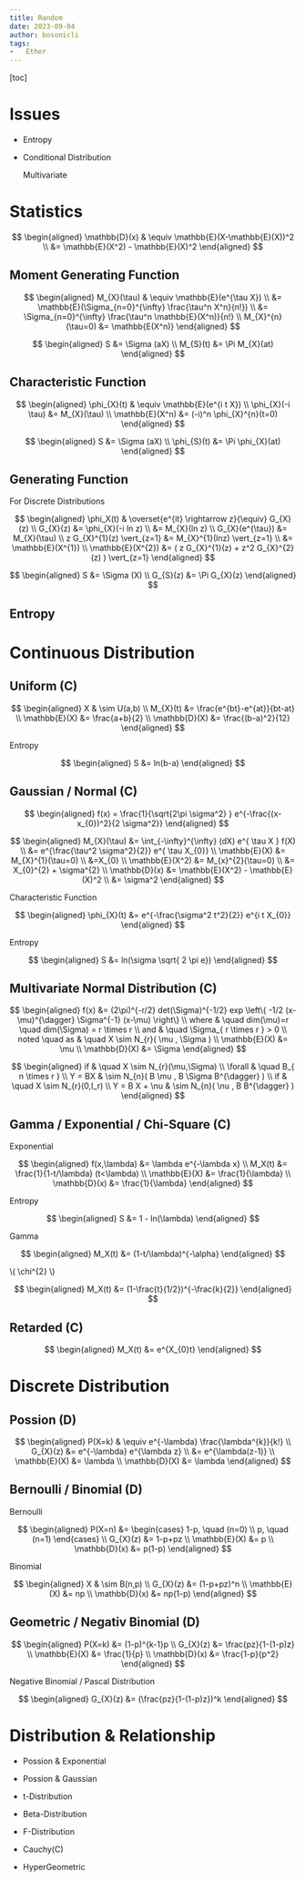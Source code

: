 ```yaml
---
title: Random
date: 2023-09-04
author: bosonicli
tags:
-   Ether
---
```


[toc]

# Issues

+   Entropy

+   Conditional Distribution

    Multivariate

# Statistics

$$
\begin{aligned}
    \mathbb{D}(x) & \equiv \mathbb{E}(X-\mathbb{E}(X))^2   \\
    &= \mathbb{E}(X^2) - \mathbb{E}(X)^2
\end{aligned}
$$

## Moment Generating Function

$$
\begin{aligned}
    M_{X}(\tau) & \equiv \mathbb{E}(e^{\tau X})  \\
    &= \mathbb{E}(\Sigma_{n=0}^{\infty} \frac{\tau^n X^n}{n!})    \\
    &= \Sigma_{n=0}^{\infty} \frac{\tau^n \mathbb{E}(X^n)}{n!}    \\
    M_{X}^{n}(\tau=0) &= \mathbb{E(X^n)}
\end{aligned}
$$

$$
\begin{aligned}
    S &= \Sigma (aX) \\
    M_{S}(t) &= \Pi M_{X}(at)
\end{aligned}
$$

## Characteristic Function

$$
\begin{aligned}
    \phi_{X}(t) & \equiv \mathbb{E}(e^{i t X})    \\
    \phi_{X}(-i \tau) &= M_{X}(\tau)   \\
    \mathbb{E}(X^n) &= (-i)^n \phi_{X}^{n}(t=0)
\end{aligned}
$$

$$
\begin{aligned}
    S &= \Sigma (aX) \\
    \phi_{S}(t) &= \Pi \phi_{X}(at)
\end{aligned}
$$

## Generating Function

For Discrete Distributions

$$
\begin{aligned}
    \phi_X(t) & \overset{e^{it} \rightarrow z}{\equiv} G_{X}(z) \\
    G_{X}(z) &= \phi_{X}(-i ln z)  \\
    &= M_{X}(ln z)  \\
    G_{X}(e^{\tau}) &= M_{X}(\tau)  \\
    z G_{X}^{1}(z) \vert_{z=1} &= M_{X}^{1}(lnz) \vert_{z=1}    \\
    &= \mathbb{E}(X^{1})    \\
    \mathbb{E}(X^{2}) &= ( z G_{X}^{1}(z) + z^2 G_{X}^{2}(z) ) \vert_{z=1}
\end{aligned}
$$

$$
\begin{aligned}
    S &= \Sigma (X) \\
    G_{S}(z) &= \Pi G_{X}(z)
\end{aligned}
$$

## Entropy

# Continuous Distribution

## Uniform (C)

$$
\begin{aligned}
    X & \sim U(a,b) \\
    M_{X}(t) &= \frac{e^{bt}-e^{at}}{bt-at} \\
    \mathbb{E}(X) &= \frac{a+b}{2}  \\
    \mathbb{D}(X) &= \frac{(b-a)^2}{12}
\end{aligned}
$$

Entropy

$$
\begin{aligned}
    S &= ln(b-a)
\end{aligned}
$$

## Gaussian / Normal (C)

$$
\begin{aligned}
    f(x) = \frac{1}{\sqrt{2\pi \sigma^2} } e^{-\frac{(x-x_{0})^2}{2 \sigma^2}}
\end{aligned}
$$

$$
\begin{aligned}
    M_{X}(\tau) &= \int_{-\infty}^{\infty} (dX) e^{ \tau X } f(X)   \\
    &= e^{\frac{\tau^2 \sigma^2}{2}} e^{ \tau X_{0}}   \\
    \mathbb{E}(X) &= M_{X}^{1}(\tau=0) \\
    &=X_{0} \\
    \mathbb{E}(X^2) &= M_{x}^{2}(\tau=0)   \\
    &= X_{0}^{2} + \sigma^{2}   \\
    \mathbb{D}(x) &= \mathbb{E}(X^2) - \mathbb{E}(X)^2   \\
    &= \sigma^2
\end{aligned}
$$

Characteristic Function

$$
\begin{aligned}
    \phi_{X}(t) &= e^{-\frac{\sigma^2 t^2}{2}} e^{i t X_{0}}
\end{aligned}
$$

Entropy

$$
\begin{aligned}
    S &= ln(\sigma \sqrt{ 2 \pi e})
\end{aligned}
$$

## Multivariate Normal Distribution (C)

$$
\begin{aligned}
    f(x) &= (2\pi)^{-r/2} det(\Sigma)^{-1/2} exp \left\{ -1/2 (x-\mu)^{\dagger} \Sigma^{-1} (x-\mu) \right\}    \\
    where & \quad dim(\mu)=r \quad dim(\Sigma) = r \times r \\
    and & \quad \Sigma_{ r \times r } > 0   \\
    noted \quad as & \quad X \sim N_{r}( \mu , \Sigma ) \\
    \mathbb{E}(X) &= \mu    \\
    \mathbb{D}(X) &= \Sigma
\end{aligned}
$$

$$
\begin{aligned}
    if & \quad X \sim N_{r}(\mu,\Sigma) \\
    \forall & \quad B_{ n \times r }    \\
    Y = BX & \sim N_{n}( B \mu , B \Sigma B^{\dagger} ) \\
    if & \quad X \sim N_{r}(0,I_r)  \\
    Y = B X + \nu & \sim N_{n}( \nu , B B^{\dagger} )
\end{aligned}
$$

## Gamma / Exponential / Chi-Square (C)

Exponential

$$
\begin{aligned}
    f(x,\lambda) &= \lambda e^{-\lambda x}   \\
    M_X(t) &= \frac{1}{1-t/\lambda} (t<\lambda) \\
    \mathbb{E}(X) &= \frac{1}{\lambda}  \\
    \mathbb{D}(x) &= \frac{1}{\lambda}
\end{aligned}
$$

Entropy

$$
\begin{aligned}
    S &= 1 - ln(\lambda)
\end{aligned}
$$

Gamma

$$
\begin{aligned}
    M_X(t) &= (1-t/\lambda)^{-\alpha}
\end{aligned}
$$

\\( \chi^{2} \\)

$$
\begin{aligned}
    M_X(t) &= (1-\frac{t}{1/2})^{-\frac{k}{2}}
\end{aligned}
$$

## Retarded (C)

$$
\begin{aligned}
    M_X(t) &= e^{X_{0}t}
\end{aligned}
$$

# Discrete Distribution

## Possion (D)

$$
\begin{aligned}
    P(X=k) & \equiv e^{-\lambda} \frac{\lambda^{k}}{k!} \\
    G_{X}(z) &= e^{-\lambda} e^{\lambda z}  \\
    &= e^{\lambda(z-1)} \\
    \mathbb{E}(X) &= \lambda    \\
    \mathbb{D}(X) &= \lambda
\end{aligned}
$$

## Bernoulli / Binomial (D)

Bernoulli

$$
\begin{aligned}
    P(X=n) &=
    \begin{cases}
        1-p,    \quad   (n=0)    \\
        p,  \quad   (n=1)
    \end{cases} \\
    G_{X}(z) &= 1-p+pz  \\
    \mathbb{E}(X) &= p  \\
    \mathbb{D}(x) &= p(1-p)
\end{aligned}
$$

Binomial

$$
\begin{aligned}
    X & \sim B(n,p) \\
    G_{X}(z) &= (1-p+pz)^n  \\
    \mathbb{E}(X) &= np  \\
    \mathbb{D}(x) &= np(1-p)
\end{aligned}
$$

## Geometric / Negativ Binomial (D)

$$
\begin{aligned}
    P(X=k) &= (1-p)^{k-1}p  \\
    G_{X}(z) &= \frac{pz}{1-(1-p)z} \\
    \mathbb{E}(X) &= \frac{1}{p}    \\
    \mathbb{D}(x) &= \frac{1-p}{p^2}
\end{aligned}
$$

Negative Binomial / Pascal Distribution

$$
\begin{aligned}
    G_{X}(z) &= (\frac{pz}{1-(1-p)z})^k
\end{aligned}
$$

# Distribution & Relationship

+   Possion & Exponential

+   Possion & Gaussian

+   t-Distribution

+   Beta-Distribution

+   F-Distribution

+   Cauchy(C)

+   HyperGeometric
